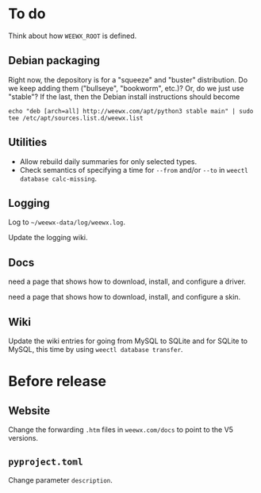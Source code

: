 # To do

Think about how `WEEWX_ROOT` is defined.

## Debian packaging

Right now, the depository is for a "squeeze" and "buster" distribution. Do we keep adding them
("bullseye", "bookworm", etc.)? Or, do we just use "stable"? If the last, then the Debian
install instructions should become 

    echo "deb [arch=all] http://weewx.com/apt/python3 stable main" | sudo tee /etc/apt/sources.list.d/weewx.list


## Utilities

- Allow rebuild daily summaries for only selected types.
- Check semantics of specifying a time for `--from` and/or `--to` 
  in `weectl database calc-missing`.


## Logging

Log to `~/weewx-data/log/weewx.log`.

Update the logging wiki.

## Docs

need a page that shows how to download, install, and configure a driver.

need a page that shows how to download, install, and configure a skin.


## Wiki

Update the wiki entries for going from MySQL to SQLite and for SQLite to MySQL, this time
by using `weectl database transfer`.

# Before release

## Website

Change the forwarding `.htm` files in `weewx.com/docs` to point to the V5 versions.

## `pyproject.toml`
Change parameter `description`.

